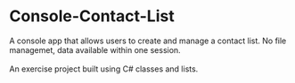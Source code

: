 # Console-Contact-List
A console app that allows users to create and manage a contact list. No file managemet, data available within one session. \
\
An exercise project built using C# classes and lists.

